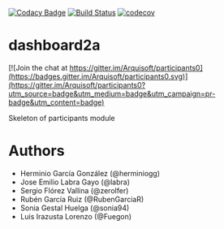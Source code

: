 [![Codacy Badge](https://api.codacy.com/project/badge/Grade/56939749694d403083de20f8a7e2b056)](https://www.codacy.com/app/Fuegon/dashboard2a?utm_source=github.com&amp;utm_medium=referral&amp;utm_content=Arquisoft/dashboard2a&amp;utm_campaign=Badge_Grade)
[![Build Status](https://travis-ci.org/Arquisoft/dashboard2a.svg?branch=master)](https://travis-ci.org/Arquisoft/dashboard2a)
[![codecov](https://codecov.io/gh/Arquisoft/dashboard2a/branch/master/graph/badge.svg)](https://codecov.io/gh/Arquisoft/dashboard2a)


# dashboard2a

[![Join the chat at https://gitter.im/Arquisoft/participants0](https://badges.gitter.im/Arquisoft/participants0.svg)](https://gitter.im/Arquisoft/participants0?utm_source=badge&utm_medium=badge&utm_campaign=pr-badge&utm_content=badge)

Skeleton of participants module

# Authors

- Herminio García González (@herminiogg)
- Jose Emilio Labra Gayo (@labra)
- Sergio Flórez Vallina (@zerolfer)
- Rubén García Ruiz (@RubenGarciaR)
- Sonia Gestal Huelga (@sonia94)
- Luis Irazusta Lorenzo (@Fuegon)


